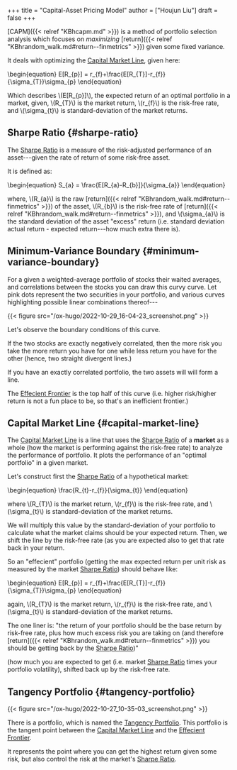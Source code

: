+++
title = "Capital-Asset Pricing Model"
author = ["Houjun Liu"]
draft = false
+++

[CAPM]({{< relref "KBhcapm.md" >}}) is a method of portfolio selection analysis which focuses on _maximizing_ [return]({{< relref "KBhrandom_walk.md#return--finmetrics" >}}) given some fixed variance.

It deals with optimizing the [Capital Market Line](#capital-market-line), given here:

\begin{equation}
E[R\_{p}] = r\_{f}+\frac{E[R\_{T}]-r\_{f}}{\sigma\_{T}}\sigma\_{p}
\end{equation}

Which describes \\(E[R\_{p}]\\), the expected return of an optimal portfolio in a market, given, \\(R\_{T}\\) is the market return, \\(r\_{f}\\) is the risk-free rate, and \\(\sigma\_{t}\\) is standard-deviation of the market returns.


## Sharpe Ratio {#sharpe-ratio}

The [Sharpe Ratio](#sharpe-ratio) is a measure of the risk-adjusted performance of an asset---given the rate of return of some risk-free asset.

It is defined as:

\begin{equation}
S\_{a} = \frac{E[R\_{a}-R\_{b}]}{\sigma\_{a}}
\end{equation}

where, \\(R\_{a}\\) is the raw [return]({{< relref "KBhrandom_walk.md#return--finmetrics" >}}) of the asset, \\(R\_{b}\\) is the risk-free rate of [return]({{< relref "KBhrandom_walk.md#return--finmetrics" >}}), and \\(\sigma\_{a}\\) is the standard deviation of the asset "excess" return (i.e. standard deviation actual return - expected return---how much extra there is).


## Minimum-Variance Boundary {#minimum-variance-boundary}

For a given a weighted-average portfolio of stocks their waited averages, and correlations between the stocks you can draw this curvy curve. Let pink dots represent the two securities in your portfolio, and various curves highlighting possible linear combinations thereof---

{{< figure src="/ox-hugo/2022-10-29_16-04-23_screenshot.png" >}}

Let's observe the boundary conditions of this curve.

If the two stocks are exactly negatively correlated, then the more risk you take the more return you have for one while less return you have for the other (hence, two straight divergent lines.)

If you have an exactly correlated portfolio, the two assets will will form a line.

The [Effecient Frontier](#minimum-variance-boundary) is the top half of this curve (i.e. higher risk/higher return is not a fun place to be, so that's an inefficient frontier.)


## Capital Market Line {#capital-market-line}

The [Capital Market Line](#capital-market-line) is a line that uses the [Sharpe Ratio](#sharpe-ratio) of a **market** as a whole (how the market is performing against the risk-free rate) to analyze the performance of portfolio. It plots the performance of an "optimal portfolio" in a given market.

Let's construct first the [Sharpe Ratio](#sharpe-ratio) of a hypothetical market:

\begin{equation}
\frac{R\_{t}-r\_{f}}{\sigma\_{t}}
\end{equation}

where \\(R\_{T}\\) is the market return, \\(r\_{f}\\) is the risk-free rate, and \\(\sigma\_{t}\\) is standard-deviation of the market returns.

We will multiply this value by the standard-deviation of your portfolio to calculate what the market claims should be your expected return. Then, we shift the line by the risk-free rate (as you are expected also to get that rate back in your return.

So an "effecient" portfolio (getting the max expected return per unit risk as measured by the market [Sharpe Ratio](#sharpe-ratio)) should behave like:

\begin{equation}
E[R\_{p}] = r\_{f}+\frac{E[R\_{T}]-r\_{f}}{\sigma\_{T}}\sigma\_{p}
\end{equation}

again, \\(R\_{T}\\) is the market return, \\(r\_{f}\\) is the risk-free rate, and \\(\sigma\_{t}\\) is standard-deviation of the market returns.

The one liner is: "the return of your portfolio should be the base return by risk-free rate, plus how much excess risk you are taking on (and therefore [return]({{< relref "KBhrandom_walk.md#return--finmetrics" >}}) you should be getting back by the [Sharpe Ratio](#sharpe-ratio))"

(how much you are expected to get (i.e. market [Sharpe Ratio](#sharpe-ratio) times your portfolio volatility), shifted back up by the risk-free rate.


## Tangency Portfolio {#tangency-portfolio}

{{< figure src="/ox-hugo/2022-10-27_10-35-03_screenshot.png" >}}

There is a portfolio, which is named the [Tangency Portfolio](#tangency-portfolio). This portfolio is the tangent point between the [Capital Market Line](#capital-market-line) and the [Effecient Frontier](#minimum-variance-boundary).

It represents the point where you can get the highest return given some risk, but also control the risk at the market's [Sharpe Ratio](#sharpe-ratio).